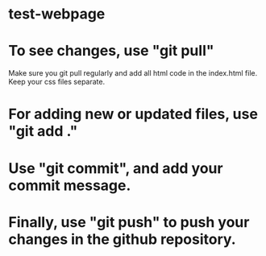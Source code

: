 # test-webpage

# To see changes, use "git pull"
Make sure you git pull regularly and add all html code in the index.html file. 
Keep your css files separate.

# For adding new or updated files, use "git add ."

# Use "git commit", and add your commit message.

# Finally, use "git push" to push your changes in the github repository.